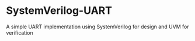 # SystemVerilog-UART
A simple UART implementation using SystemVerilog for design and UVM for verification
